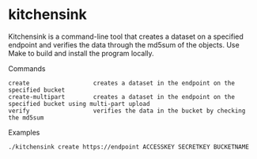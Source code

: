 # kitchensink

Kitchensink is a command-line tool that creates a dataset on a specified endpoint and verifies the data through the 
md5sum of the objects. Use Make to build and install the program locally.


Commands
```
create                  creates a dataset in the endpoint on the specified bucket
create-multipart        creates a dataset in the endpoint on the specified bucket using multi-part upload
verify                  verifies the data in the bucket by checking the md5sum

```

Examples 
```
./kitchensink create https://endpoint ACCESSKEY SECRETKEY BUCKETNAME
```
